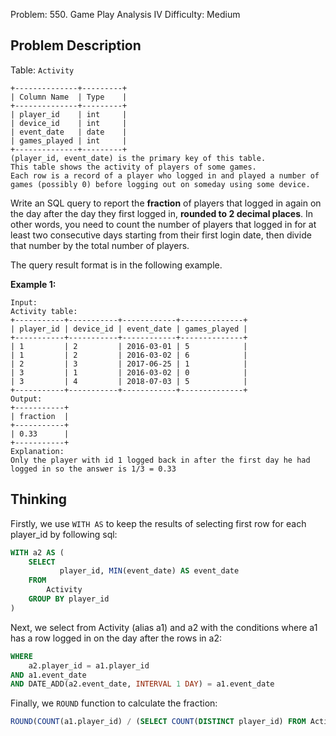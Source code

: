 Problem: 550. Game Play Analysis IV
Difficulty: Medium

## Problem Description
Table: `Activity`
```
+--------------+---------+
| Column Name  | Type    |
+--------------+---------+
| player_id    | int     |
| device_id    | int     |
| event_date   | date    |
| games_played | int     |
+--------------+---------+
(player_id, event_date) is the primary key of this table.
This table shows the activity of players of some games.
Each row is a record of a player who logged in and played a number of games (possibly 0) before logging out on someday using some device.
```

Write an SQL query to report the **fraction** of players that logged in again on the day after the day they first logged in, **rounded to 2 decimal places**. In other words, you need to count the number of players that logged in for at least two consecutive days starting from their first login date, then divide that number by the total number of players.

The query result format is in the following example.

**Example 1:**
```
Input: 
Activity table:
+-----------+-----------+------------+--------------+
| player_id | device_id | event_date | games_played |
+-----------+-----------+------------+--------------+
| 1         | 2         | 2016-03-01 | 5            |
| 1         | 2         | 2016-03-02 | 6            |
| 2         | 3         | 2017-06-25 | 1            |
| 3         | 1         | 2016-03-02 | 0            |
| 3         | 4         | 2018-07-03 | 5            |
+-----------+-----------+------------+--------------+
Output: 
+-----------+
| fraction  |
+-----------+
| 0.33      |
+-----------+
Explanation: 
Only the player with id 1 logged back in after the first day he had logged in so the answer is 1/3 = 0.33
```

## Thinking
Firstly, we use `WITH AS` to keep the results of selecting first row for each player_id by following sql:

```sql
WITH a2 AS (
    SELECT 
           player_id, MIN(event_date) AS event_date
    FROM
        Activity
    GROUP BY player_id
)
```

Next, we select from Activity (alias a1) and a2 with the conditions where a1 has a row logged in on the day after the rows in a2:
```sql
WHERE
    a2.player_id = a1.player_id
AND a1.event_date 
AND DATE_ADD(a2.event_date, INTERVAL 1 DAY) = a1.event_date
```

Finally, we `ROUND` function to calculate the fraction:
```sql
ROUND(COUNT(a1.player_id) / (SELECT COUNT(DISTINCT player_id) FROM Activity), 2) AS fraction
```